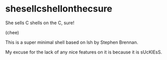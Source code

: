 # shesellcshellonthecsure

She sells C shells on the C, sure!

(chee)

This is a super minimal shell based on lsh by Stephen Brennan.

My excuse for the lack of any nice features on it is because it is sUcKlEsS.
